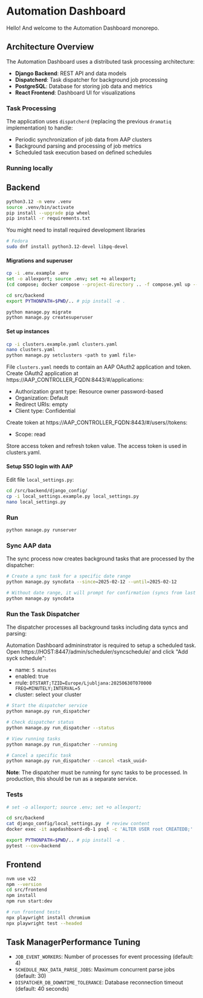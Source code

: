 # Automation Dashboard

Hello! And welcome to the Automation Dashboard monorepo.

## Architecture Overview

The Automation Dashboard uses a distributed task processing architecture:

- **Django Backend**: REST API and data models
- **Dispatcherd**: Task dispatcher for background job processing
- **PostgreSQL**: Database for storing job data and metrics
- **React Frontend**: Dashboard UI for visualizations

### Task Processing

The application uses `dispatcherd` (replacing the previous `dramatiq` implementation) to handle:
- Periodic synchronization of job data from AAP clusters
- Background parsing and processing of job metrics
- Scheduled task execution based on defined schedules

### Running locally

## Backend

```bash
python3.12 -m venv .venv
source .venv/bin/activate
pip install --upgrade pip wheel
pip install -r requirements.txt
```

You might need to install required development libraries

```bash
# Fedora
sudo dnf install python3.12-devel libpq-devel
```

#### Migrations and superuser

```bash
cp -i .env.example .env
set -o allexport; source .env; set +o allexport;
(cd compose; docker compose --project-directory .. -f compose.yml up --build db)

cd src/backend
export PYTHONPATH=$PWD/.. # pip install -e .

python manage.py migrate
python manage.py createsuperuser
```

#### Set up instances

```bash
cp -i clusters.example.yaml clusters.yaml
nano clusters.yaml
python manage.py setclusters <path to yaml file>
```

File `clusters.yaml` needs to contain an AAP OAuth2 application and token.
Create OAuth2 application at https://AAP_CONTROLLER_FQDN:8443/#/applications:

- Authorization grant type: Resource owner password-based
- Organization: Default
- Redirect URIs: empty
- Client type: Confidential

Create token at https://AAP_CONTROLLER_FQDN:8443/#/users/<id>/tokens:

- Scope: read

Store access token and refresh token value.
The access token is used in clusters.yaml.

#### Setup SSO login with AAP

Edit file `local_settings.py`:

```bash
cd /src/backend/django_config/
cp -i local_settings.example.py local_settings.py
nano local_settings.py
```

### Run

```bash
python manage.py runserver
```

### Sync AAP data

The sync process now creates background tasks that are processed by the dispatcher:

```bash
# Create a sync task for a specific date range
python manage.py syncdata --since=2025-02-12 --until=2025-02-12

# Without date range, it will prompt for confirmation (syncs from last sync date)
python manage.py syncdata
```

### Run the Task Dispatcher

The dispatcher processes all background tasks including data syncs and parsing:

Automation Dashboard admininstrator is required to setup a scheduled task.
Open https://HOST:8447/admin/scheduler/syncschedule/ and click "Add syck schedule":
- name: `5 minutes`
- enabled: true
- rrule: `DTSTART;TZID=Europe/Ljubljana:20250630T070000 FREQ=MINUTELY;INTERVAL=5`
- cluster: select your cluster

```bash
# Start the dispatcher service
python manage.py run_dispatcher

# Check dispatcher status
python manage.py run_dispatcher --status

# View running tasks
python manage.py run_dispatcher --running

# Cancel a specific task
python manage.py run_dispatcher --cancel <task_uuid>
```

**Note**: The dispatcher must be running for sync tasks to be processed. In production, this should be run as a separate service.

### Tests

```bash
# set -o allexport; source .env; set +o allexport;

cd src/backend
cat django_config/local_settings.py  # review content
docker exec -it aapdashboard-db-1 psql -c 'ALTER USER root CREATEDB;'

export PYTHONPATH=$PWD/.. # pip install -e .
pytest --cov=backend
```

## Frontend

```bash
nvm use v22
npm --version
cd src/frontend
npm install
npm run start:dev

# run frontend tests
npx playwright install chromium
npx playwright test --headed
```

## Task ManagerPerformance Tuning

- `JOB_EVENT_WORKERS`: Number of processes for event processing (default: 4)
- `SCHEDULE_MAX_DATA_PARSE_JOBS`: Maximum concurrent parse jobs (default: 30)
- `DISPATCHER_DB_DOWNTIME_TOLERANCE`: Database reconnection timeout (default: 40 seconds)
